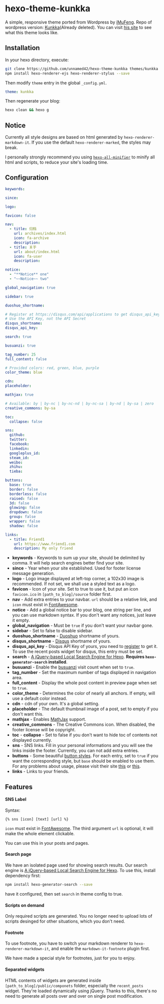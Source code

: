 # hexo-theme-kunkka

A simple, responsive theme ported from Wordpress by [iMuFeng](https://github.com/iMuFeng).
Repo of wordpress version: [Kunkka](https://github.com/iMuFeng/kunkka)(Already deleted). You can visit [his site](https://mufeng.me/) to see what this theme looks like.

## Installation
In your hexo directory, execute:

```Bash
git clone https://github.com/unnamed42/hexo-theme-kunkka themes/kunkka
npm install hexo-renderer-ejs hexo-renderer-stylus --save
```

Then modify `theme` entry in the global `_config.yml`.
```yaml
theme: kunkka
```

Then regenerate your blog:
```bash
hexo clean && hexo g
```
## Notice

Currently all style designs are based on html generated by `hexo-renderer-markdown-it`. If you use the default `hexo-renderer-marked`, the styles may break.

I personally strongly recommend you using [`hexo-all-minifier`](https://github.com/unhealthy/hexo-all-minifier) to minify all html and scripts, to reduce your site's loading time.

## Configuration

```yaml
keywords: 

since: 

logo: 

favicon: false

nav:
  - title: 归档
    url: archives/index.html
    icon: fa-archive
    description: 
  - title: 关于
    url: about/index.html
    icon: fa-user
    description: 

notice:
  - "**Notice** one"
  - "~~Notice~~ two"

global_navigation: true

sidebar: true

duoshuo_shortname:

# Register at https://disqus.com/api/applications to get disqus_api_key
# Use the API Key, not the API Secret
disqus_shortname: 
disqus_api_key: 

search: true

busuanzi: true

tag_number: 25
full_content: false

# Provided colors: red, green, blue, purple
color_theme: blue

cdn: 
placeholder: 

mathjax: true

# Available: by | by-nc | by-nc-nd | by-nc-sa | by-nd | by-sa | zero
creative_commons: by-sa

toc:
  collapse: false

sns: 
  github: 
  twitter:
  facebook:
  linkedin:
  googleplus_id: 
  steam_id:
  weibo:
  zhihu: 
  tieba: 

buttons:
  base: true
  border: false
  borderless: false
  raised: false
  3d: false
  glowing: false
  dropdown: false
  group: false
  wrapper: false
  shadow: false

links:
  - title: Friend1
    url: https://www.friend1.com
    description: My only friend
```
+ **keywords** - Keywords to sum up your site, should be delimited by comma. It will help search engines better find your site.
+ **since** - Year when your site established. Used for footer license message generation.
+ **logo** - Logo image displayed at left-top corner, a 102x30 image is recommended. If not set, we shall use a styled text as a logo.
+ **favicon** - Icon of your site. Set to true to use it, but put an icon `favicon.ico` in `[path_to_blog]/source` folder first.
+ **nav** - Add extra entries to your navbar. `url` should be a relative link, and `icon` must exist in [FontAwesome](http://fontawesome.io/icons/).
+ **notice** - Add a global notice bar to your blog, one string per line, and you can use markdown syntax. If you don't want any notices, just leave it empty.
+ **global_navigation** - Must be `true` if you don't want your navbar gone.
+ **sidebar** - Set to false to disable sidebar.
+ **duoshuo_shortname** - [Duoshuo](http://duoshuo.com/) shortname of yours.
+ **disqus_shortname** - [Disqus](https://disqus.com/) shortname of yours.
+ **disqus_api_key** - Disqus API Key of yours, you need to [register](https://disqus.com/api/applications/register/) to get it. To use the recent posts widget for disqus, this entry must be set.
+ **search** - [A jQuery-based Local Search Engine for Hexo](http://hahack.com/codes/local-search-engine-for-hexo/). **Requires `hexo-generator-search` installed**.
+ **busuanzi** - Enable the [busuanzi](http://busuanzi.ibruce.info/) visit count when set to `true`.
+ **tag_number** - Set the maximum number of tags displayed in navigation area.
+ **full_content** - Display the whole post content in preview page when set to `true`.
+ **color_theme** - Determines the color of nearly all anchors. If empty, will use a default color instead.
+ **cdn** - cdn of your own. It's a global setting.
+ **placeholder** - The default thumbnail image of a post, set to empty if you don't want this.
+ **mathjax** - Enables [MathJax](https://www.mathjax.org/) support.
+ **creative_commons** - The Creative Commons icon. When disabled, the footer license will be copyright. 
+ **toc** - **collapse** - Set to false if you don't want to hide toc of contents not displayed currently.
+ **sns** - SNS links. Fill in your personal informations and you will see the links inside the footer. Currently, you can not add extra entries.
+ **buttons** - Some beautiful [button styles](http://www.bootcss.com/p/buttons/). For each entry, set to `true` if you want the corresponding style, but `base` should be enabled to use them. For any problems about usage, please visit their site [this](http://www.bootcss.com/p/buttons/) or [this](https://github.com/alexwolfe/Buttons/).
+ **links** - Links to your friends.

## Features

#### SNS Label

Syntax:
```plain
{% sns [icon] [text] [url] %}
```
`icon` must exist in [FontAwesome](http://fontawesome.io/icons/). The third argument `url` is optional, it will make the whole element clickable.

You can use this in your posts and pages.

#### Search page

We have an isolated page used for showing search results. Our search engine is [A jQuery-based Local Search Engine for Hexo](http://hahack.com/codes/local-search-engine-for-hexo/). To use this, install dependency first:

```bash
npm install hexo-generator-search --save
```

have it configured, then set `search` in theme config to true.

#### Scripts on demand

Only required scripts are generated. You no longer need to upload lots of scripts desinged for other situations, which you don't need.

#### Footnote

To use footnote, you have to switch your markdown renderer to `hexo-renderer-markdown-it`, and enable the `markdown-it-footnote` plugin first. 

We have made a special style for footnotes, just for you to enjoy.

#### Separated widgets

HTML contents of widgets are generated inside `[path_to_blog]/public/componets` folder, especially the `recent_posts` widget. They're loaded dynamically using jQuery. Thanks to this, there's no need to generate all posts over and over on single post modification.
